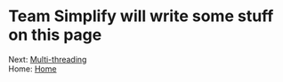 # Team Simplify will write some stuff on this page

Next: [Multi-threading](./Multithreading.md)\
Home: [Home](./Home.md)